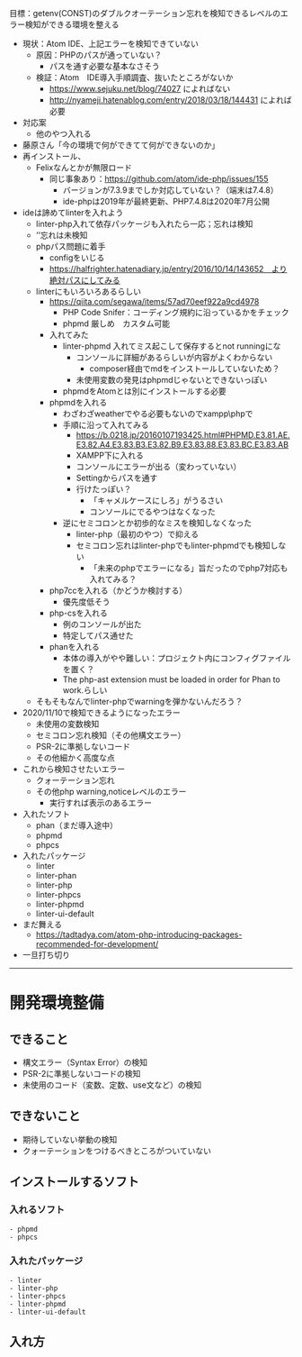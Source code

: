 目標：getenv(CONST)のダブルクオーテーション忘れを検知できるレベルのエラー検知ができる環境を整える


- 現状：Atom IDE、上記エラーを検知できていない
  - 原因：PHPのパスが通っていない？
    - パスを通す必要な基本なさそう
  - 検証：Atom　IDE導入手順調査、抜いたところがないか
    - https://www.sejuku.net/blog/74027 によればない
    - http://nyameji.hatenablog.com/entry/2018/03/18/144431 によれば必要
- 対応案
  - 他のやつ入れる
- 藤原さん「今の環境で何ができてて何ができないのか」
- 再インストール、
  - Felixなんとかが無限ロード
    - 同じ事象あり：https://github.com/atom/ide-php/issues/155
      - バージョンが7.3.9までしか対応していない？（端末は7.4.8）
      - ide-phpは2019年が最終更新、PHP7.4.8は2020年7月公開
- ideは諦めてlinterを入れよう
  - linter-php入れて依存パッケージも入れたら一応；忘れは検知
  - ’’忘れは未検知 
  - phpパス問題に着手
    - configをいじる
    - https://halfrighter.hatenadiary.jp/entry/2016/10/14/143652　より絶対パスにしてみる
  - linterにもいろいろあるらしい
    - https://qiita.com/segawa/items/57ad70eef922a9cd4978
      - PHP Code Snifer：コーディング規約に沿っているかをチェック
      - phpmd 厳しめ　カスタム可能
    - 入れてみた
      - linter-phpmd 入れてミス起こして保存するとnot runningにな
        - コンソールに詳細があるらしいが内容がよくわからない
          - composer経由でmdをインストールしていないため？
        - 未使用変数の発見はphpmdじゃないとできないっぽい
      - phpmdをAtomとは別にインストールする必要
    - phpmdを入れる
      - わざわざweatherでやる必要もないのでxampp\phpで
      - 手順に沿って入れてみる
        - https://b.0218.jp/20160107193425.html#PHPMD.E3.81.AE.E3.82.A4.E3.83.B3.E3.82.B9.E3.83.88.E3.83.BC.E3.83.AB
        - XAMPP下に入れる
        - コンソールにエラーが出る（変わっていない）
        - Settingからパスを通す
        - 行けたっぽい？
          - 「キャメルケースにしろ」がうるさい
          - コンソールにでるやつはなくなった
      - 逆にセミコロンとか初歩的なミスを検知しなくなった
        - linter-php（最初のやつ）で抑える
        - セミコロン忘れはlinter-phpでもlinter-phpmdでも検知しない
          - 「未来のphpでエラーになる」旨だったのでphp7対応も入れてみる？
    - php7ccを入れる（かどうか検討する）
      - 優先度低そう
    - php-csを入れる
      - 例のコンソールが出た
      - 特定してパス通せた
    - phanを入れる
      - 本体の導入がやや難しい：プロジェクト内にコンフィグファイルを置く？
      - The php-ast extension must be loaded in order for Phan to work.らしい
  - そもそもなんでlinter-phpでwarningを弾かないんだろう？
- 2020/11/10で検知できるようになったエラー
  - 未使用の変数検知
  - セミコロン忘れ検知（その他構文エラー）
  - PSR-2に準拠しないコード
  - その他細かく高度な点
- これから検知させたいエラー
  - クォーテーション忘れ
  - その他php warning,noticeレベルのエラー
    - 実行すれば表示のあるエラー
- 入れたソフト
  - phan（まだ導入途中）
  - phpmd
  - phpcs
- 入れたパッケージ
  - linter
  - linter-phan
  - linter-php
  - linter-phpcs
  - linter-phpmd
  - linter-ui-default
- まだ舞える
  - https://tadtadya.com/atom-php-introducing-packages-recommended-for-development/
- 一旦打ち切り

---

# 開発環境整備

## できること
  - 構文エラー（Syntax Error）の検知
  - PSR-2に準拠しないコードの検知
  - 未使用のコード（変数、定数、use文など）の検知
## できないこと
  - 期待していない挙動の検知
  - クォーテーションをつけるべきところがついていない
## インストールするソフト
  ### 入れるソフト
    - phpmd
    - phpcs
  ### 入れたパッケージ
    - linter
    - linter-php
    - linter-phpcs
    - linter-phpmd
    - linter-ui-default
## 入れ方
  
